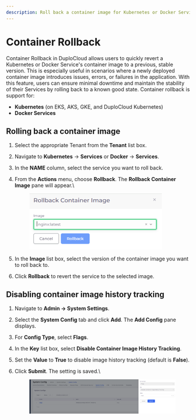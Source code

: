```yaml
---
description: Roll back a container image for Kubernetes or Docker Services
---
```


# Container Rollback

Container Rollback in DuploCloud allows users to quickly revert a Kubernetes or Docker Service's container image to a previous, stable version. This is especially useful in scenarios where a newly deployed container image introduces issues, errors, or failures in the application. With this feature, users can ensure minimal downtime and maintain the stability of their Services by rolling back to a known good state. Container rollback is support for:

* **Kubernetes** (on EKS, AKS, GKE, and DuploCloud Kubernetes)
* **Docker Services**

## Rolling back a container image

1. Select the appropriate Tenant from the **Tenant** list box.
2. Navigate to **Kubernetes** -> **Services** or **Docker** -> **Services**.
3. In the **NAME** column, select the service you want to roll back.
4.  From the **Actions** menu, choose **Rollback**. The **Rollback Container Image** pane will appear.\


    <div align="left"><figure><img src="../../../.gitbook/assets/Screenshot (48).png" alt="" width="363"><figcaption></figcaption></figure></div>
5. In the **Image** list box, select the version of the container image you want to roll back to.
6. Click **Rollback** to revert the service to the selected image.

## **Disabling container image history tracking**

1. Navigate to **Admin -> System Settings**.
2. Select the **System Config** tab and click **Add**. The **Add Config** pane displays.&#x20;
3. For **Config Type**, select **Flags**.
4. In the **Key** list box, select **Disable Container Image History Tracking**.
5. Set the **Value** to **True** to disable image history tracking (default is **False**).
6.  Click **Submit**. The setting is saved.\


    <figure><img src="../../../.gitbook/assets/system config (1) (1).png" alt=""><figcaption></figcaption></figure>
